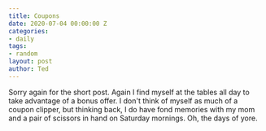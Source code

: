 ```yaml
---
title: Coupons
date: 2020-07-04 00:00:00 Z
categories:
- daily
tags:
- random
layout: post
author: Ted
---
```


Sorry again for the short post. Again I find myself at the tables all day to take advantage of a bonus offer. I don't think of myself as much of a coupon clipper, but thinking back, I do have fond memories with my mom and a pair of scissors in hand on Saturday mornings. Oh, the days of yore.
